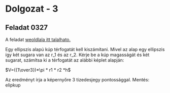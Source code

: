 # Dolgozat - 3

## Feladat 0327

A feladat [weoldlala itt talalhato.](https://szit.hu/doku.php?id=oktatas:programozas:feladatok:altalanos#feladat_0327) 

Egy ellipszis alapú kúp térfogatát kell kiszámítani. 
Mivel az alap egy ellipszis így két sugara van az r_1 és az r_2. 
Kérje be a kúp magasságát és két sugarat, számítsa ki a térfogatát az alábbi képlet alapján: 

$V=({1\over3})*\pi * r1 * r2 *h$

Az eredményt írja a képernyőre 3 tizedesjegy pontossággal.
Mentés: elipkup 
